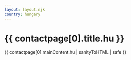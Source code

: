 ```yaml
---
layout: layout.njk
country: hungary
---
```

<h1>{{ contactpage[0].title.hu }}</h1>
{{ contactpage[0].mainContent.hu | sanityToHTML | safe }}
